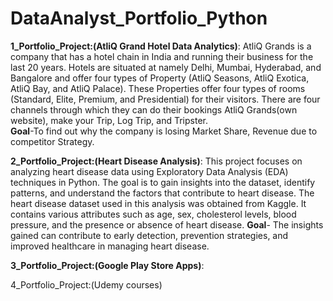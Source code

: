 # DataAnalyst_Portfolio_Python
**1_Portfolio_Project:(AtliQ Grand Hotel Data Analytics)**: AtliQ Grands is a company that has a hotel chain in India and running their business for the last 20 years. Hotels are situated at namely Delhi, Mumbai, Hyderabad, and Bangalore and offer four types of Property (AtliQ Seasons, AtliQ Exotica, AtliQ Bay, and AtliQ Palace). These Properties offer four types of rooms (Standard, Elite, Premium, and Presidential) for their visitors. There are four channels through which they can do their bookings AtliQ Grands(own website), make your Trip, Log Trip, and Tripster.<br>
**Goal**-To find out why the company is losing Market Share, Revenue due to competitor Strategy.

**2_Portfolio_Project:(Heart Disease Analysis)**: This project focuses on analyzing heart disease data using Exploratory Data Analysis (EDA) techniques in Python. The goal is to gain insights into the dataset, identify patterns, and understand the factors that contribute to heart disease. The heart disease dataset used in this analysis was obtained from Kaggle. It contains various attributes such as age, sex, cholesterol levels, blood pressure, and the presence or absence of heart disease.
**Goal**- The insights gained can contribute to early detection, prevention strategies, and improved healthcare in managing heart disease.

**3_Portfolio_Project:(Google Play Store Apps)**:

4_Portfolio_Project:(Udemy courses)
